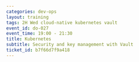```yaml
---
categories: dev-ops
layout: training
tags: 2H Wed cloud-native kubernetes vault
event_id: do-027
event_time: 19:00 - 21:30
title: Kubernetes
subtitle: Security and key management with Vault
ticket_id: b7f66d7f9a418
---
```

